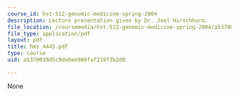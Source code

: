 ```yaml
---
course_id: hst-512-genomic-medicine-spring-2004
description: Lecture presentation given by Dr. Joel Hirschhorn.
file_location: /coursemedia/hst-512-genomic-medicine-spring-2004/a5370039d5c9de0ee900faf219f3b2d0_hms_4445.pdf
file_type: application/pdf
layout: pdf
title: hms_4445.pdf
type: course
uid: a5370039d5c9de0ee900faf219f3b2d0

---
```

None